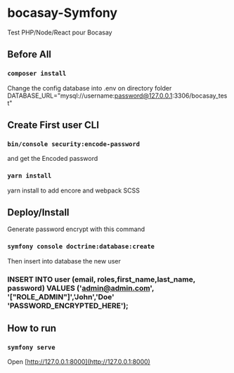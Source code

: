 # bocasay-Symfony
Test PHP/Node/React pour Bocasay

## Before All
### `composer install`
Change the config database into .env on directory folder
DATABASE_URL="mysql://username:password@127.0.0.1:3306/bocasay_test"


## Create First user CLI
### `bin/console security:encode-password`
and get the Encoded password 

### `yarn install`
yarn install to add encore and webpack SCSS

## Deploy/Install
Generate password encrypt with this command
### `symfony console doctrine:database:create`
Then insert into database the new user
### INSERT INTO user (email, roles,first_name,last_name, password) VALUES ('admin@admin.com', '["ROLE_ADMIN"]','John','Doe' 'PASSWORD_ENCRYPTED_HERE');

## How to run
### `symfony serve`
Open [http://127.0.0.1:8000](http://127.0.0.1:8000)